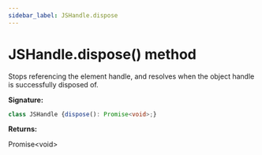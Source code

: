 ```yaml
---
sidebar_label: JSHandle.dispose
---
```

# JSHandle.dispose() method

Stops referencing the element handle, and resolves when the object handle is successfully disposed of.

**Signature:**

```typescript
class JSHandle {dispose(): Promise<void>;}
```
**Returns:**

Promise&lt;void&gt;

